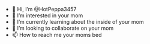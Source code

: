 - 👋 Hi, I’m @HotPeppa3457
- 👀 I’m interested in your mom
- 🌱 I’m currently learning about the inside of your mom
- 💞️ I’m looking to collaborate on your mom
- 📫 How to reach me your moms bed

<!---
HotPeppa3457/HotPeppa3457 is a ✨ special ✨ repository because its `README.md` (this file) appears on your GitHub profile.
You can click the Preview link to take a look at your changes.
--->
